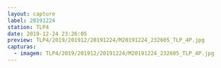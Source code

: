 ```yaml
---
layout: capture
label: 20191224
station: TLP4
date: 2019-12-24 23:26:05
preview: TLP4/2019/201912/20191224/M20191224_232605_TLP_4P.jpg
capturas:
  - imagem: TLP4/2019/201912/20191224/M20191224_232605_TLP_4P.jpg
---
```

